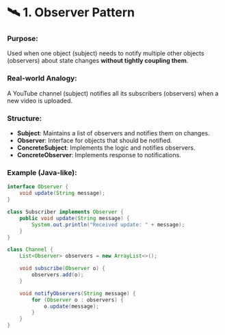 
# 🛰️ 1. Observer Pattern

### **Purpose:**
Used when one object (subject) needs to notify multiple other objects (observers) about state changes **without tightly coupling them**.

### **Real-world Analogy:**
A YouTube channel (subject) notifies all its subscribers (observers) when a new video is uploaded.

### **Structure:**
- **Subject**: Maintains a list of observers and notifies them on changes.
- **Observer**: Interface for objects that should be notified.
- **ConcreteSubject**: Implements the logic and notifies observers.
- **ConcreteObserver**: Implements response to notifications.

### **Example (Java-like):**
```java
interface Observer {
    void update(String message);
}

class Subscriber implements Observer {
    public void update(String message) {
        System.out.println("Received update: " + message);
    }
}

class Channel {
    List<Observer> observers = new ArrayList<>();

    void subscribe(Observer o) {
        observers.add(o);
    }

    void notifyObservers(String message) {
        for (Observer o : observers) {
            o.update(message);
        }
    }
}
